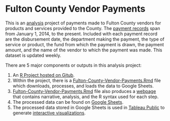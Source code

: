 # Fulton County Vendor Payments

This is an [analysis](https://drevanzyl.github.io/Fulton-County-Vendor-Payments/index.html) project of payments made to Fulton County vendors for products and services provided to the County. The [payment records](https://data.fultoncountyga.gov/Tax-Finance/Vendor-Payments/mxhc-krcg) span from January 1, 2014, to the present. Included with each payment record are the disbursement date, the department making the payment, the type of service or product, the fund from which the payment is drawn, the payment amount, and the name of the vendor to which the payment was made. This dataset is updated weekly.


There are 5 major components or outputs in this analysis project: 

1. An [R Project hosted on Gitub](https://github.com/drevanzyl/Fulton-County-Vendor-Payments). 
2. Within the project, there is a [Fulton-County-Vendor-Payments.Rmd](https://github.com/drevanzyl/Fulton-County-Vendor-Payments/blob/main/Fulton-County-Vendor-Payments.Rmd) file which downloads, processes, and loads the data to Google Sheets.  
3. [Fulton-County-Vendor-Payments.Rmd](https://github.com/drevanzyl/Fulton-County-Vendor-Payments/blob/main/Fulton-County-Vendor-Payments.Rmd) file also produces a [webpage](https://drevanzyl.github.io/Fulton-County-Vendor-Payments/index.html) that contains narrative, analysis, and the R syntax used for each step. 
4. The processed data can be found on [Google Sheets](https://docs.google.com/spreadsheets/d/1yVUKyYIfw6-2f6HfHImNtVORrBTnuIuCpZRDrNCYaI8/edit#gid=1167279414).
5. The processed data stored in Google Sheets is used in [Tableau Public](https://public.tableau.com/s/) to generate [interactive visualizations](https://public.tableau.com/app/profile/andr.van.zyl/viz/Atlanta_16292337333820/About). 
